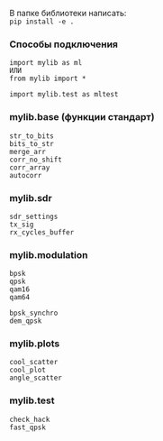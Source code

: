 В папке библиотеки написать:    
`pip install -e .`


### Способы подключения 
```
import mylib as ml
ИЛИ
from mylib import *

import mylib.test as mltest
```


### mylib.base (функции стандарт)
```
str_to_bits
bits_to_str
merge_arr
corr_no_shift
corr_array
autocorr
```


### mylib.sdr
```
sdr_settings
tx_sig
rx_cycles_buffer
```

### mylib.modulation
```
bpsk
qpsk
qam16
qam64

bpsk_synchro
dem_qpsk
```

### mylib.plots
```
cool_scatter
cool_plot
angle_scatter
```

### mylib.test
```
check_hack
fast_qpsk
```

